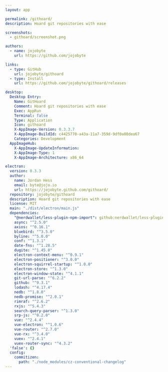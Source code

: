 ```yaml
---
layout: app

permalink: /githoard/
description: Hoard git repositories with ease

screenshots:
  - githoard/screenshot.png

authors:
  - name: jojobyte
    url: https://github.com/jojobyte

links:
  - type: GitHub
    url: jojobyte/githoard
  - type: Install
    url: https://github.com/jojobyte/githoard/releases

desktop:
  Desktop Entry:
    Name: GitHoard
    Comment: Hoard git repositories with ease
    Exec: AppRun
    Terminal: false
    Type: Application
    Icon: githoard
    X-AppImage-Version: 0.3.3.7
    X-AppImage-BuildId: c4425770-a43a-11a7-359d-9df0a80dea67
    Categories: Development
  AppImageHub:
    X-AppImage-UpdateInformation: 
    X-AppImage-Type: 1
    X-AppImage-Architecture: x86_64

electron:
  version: 0.3.3
  author:
    name: Jordan Hess
    email: byte@jojo.io
    url: https://jojobyte.github.com/githoard/
  repository: jojobyte/githoard
  description: Hoard git repositories with ease
  license: MIT
  main: "./dist/electron/main.js"
  dependencies:
    "@nerdwallet/less-plugin-npm-import": github:nerdwallet/less-plugin-npm-import
    async: "^2.5.0"
    axios: "^0.16.1"
    bluebird: "^3.5.0"
    byline: "^5.0.0"
    conf: "^1.3.1"
    date-fns: "^1.28.5"
    dugite: "^1.45.0"
    electron-context-menu: "^0.9.1"
    electron-positioner: "^3.0.0"
    electron-squirrel-startup: "^1.0.0"
    electron-store: "^1.3.0"
    electron-window-state: "^4.1.1"
    git-url-parse: "^6.2.2"
    github: "^9.3.1"
    lodash: "^4.17.4"
    nedb: "^1.8.0"
    nedb-promise: "^2.0.1"
    rimraf: "^2.6.2"
    rxjs: "^5.4.3"
    search-query-parser: "^1.3.0"
    srp-js: "^0.2.0"
    vue: "^2.4.4"
    vue-electron: "^1.0.6"
    vue-router: "^2.7.0"
    vue-rx: "^3.4.0"
    vuex: "^2.4.1"
    vuex-router-sync: "^4.3.2"
  'false': {}
  config:
    commitizen:
      path: "./node_modules/cz-conventional-changelog"
---
```

